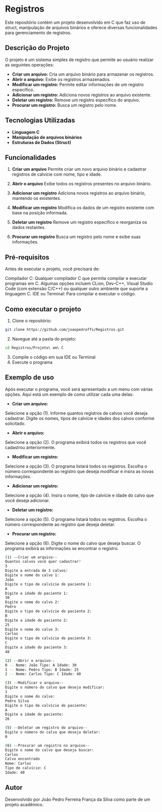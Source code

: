 # Registros

Este repositório contém um projeto desenvolvido em C que faz uso de struct, manipulação de arquivos binários e oferece diversas funcionalidades para gerenciamento de registros.

## Descrição do Projeto
O projeto é um sistema simples de registro que permite ao usuário realizar as seguintes operações:

- **Criar um arquivo:** Cria um arquivo binário para armazenar os registros.
- **Abrir o arquivo:** Exibe os registros armazenados.
- **Modificar um registro:** Permite editar informações de um registro específico.
- **Adicionar um registro:** Adiciona novos registros ao arquivo existente.
- **Deletar um registro:** Remove um registro específico do arquivo.
- **Procurar um registro:** Busca um registro pelo nome.

## Tecnologias Utilizadas
- **Linguagem C**
- **Manipulação de arquivos binários**
- **Estruturas de Dados (Struct)**

## Funcionalidades
1. **Criar um arquivo**
Permite criar um novo arquivo binário e cadastrar registros de calvície com nome, tipo e idade.

2. **Abrir o arquivo**
Exibe todos os registros presentes no arquivo binário.

3. **Adicionar um registro**
Adiciona novos registros ao arquivo binário, mantendo os existentes.

5. **Modificar um registro**
Modifica os dados de um registro existente com base na posição informada.

6. **Deletar um registro**
Remove um registro específico e reorganiza os dados restantes.

7. **Procurar um registro**
Busca um registro pelo nome e exibe suas informações.

## Pré-requisitos
Antes de executar o projeto, você precisará de:

Compilador C: Qualquer compilador C que permita compilar e executar programas em C. Algumas opções incluem CLion, Dev-C++, Visual Studio Code (com extensão C/C++) ou qualquer outro ambiente que suporte a linguagem C.
IDE ou Terminal: Para compilar e executar o código.

## Como executar o projeto
1. Clone o repositório:
```bash
git clone https://github.com/joaopedroffs/Registros.git
```
2. Navegue até a pasta do projeto:
```bash
cd Registros/Projeto\ em\ C
```
3. Compile o código em sua IDE ou Terminal
4. Execute o programa

## Exemplo de uso
Após executar o programa, você será apresentado a um menu com várias opções. Aqui está um exemplo de como utilizar cada uma delas:

- **Criar um arquivo:**

Selecione a opção (1).
Informe quantos registros de calvos você deseja cadastrar.
Digite os nomes, tipos de calvície e idades dos calvos conforme solicitado.

- **Abrir o arquivo:**

Selecione a opção (2).
O programa exibirá todos os registros que você cadastrou anteriormente.

- **Modificar um registro:**

Selecione a opção (3).
O programa listará todos os registros. Escolha o número correspondente ao registro que deseja modificar e insira as novas informações.

- **Adicionar um registro:**

Selecione a opção (4).
Insira o nome, tipo de calvície e idade do calvo que você deseja adicionar.

- **Deletar um registro:**

Selecione a opção (5).
O programa listará todos os registros. Escolha o número correspondente ao registro que deseja deletar.

- **Procurar um registro:**

Selecione a opção (6).
Digite o nome do calvo que deseja buscar. O programa exibirá as informações se encontrar o registro.

```bash
(1) --Criar um arquivo--
Quantos calvos você quer cadastrar?
3
Digite a entrada de 3 calvos:
Digite o nome do calvo 1:
João
Digite o tipo de calvície do paciente 1:
A
Digite a idade do paciente 1:
30
Digite o nome do calvo 2:
Pedro
Digite o tipo de calvície do paciente 2:
B
Digite a idade do paciente 2:
25
Digite o nome do calvo 3:
Carlos
Digite o tipo de calvície do paciente 3:
C
Digite a idade do paciente 3:
40

(2) --Abrir o arquivo--
0 -- Nome: João Tipo: A Idade: 30
1 -- Nome: Pedro Tipo: B Idade: 25
2 -- Nome: Carlos Tipo: C Idade: 40

(3) --Modificar o arquivo--
Digite o número do calvo que deseja modificar:
1
Digite o nome do calvo:
Pedro Silva
Digite o tipo de calvície do paciente:
A
Digite a idade do paciente:
26

(5) --Deletar um registro do arquivo--
Digite o número do calvo que deseja deletar:
0

(6) --Procurar um registro no arquivo--
Digite o nome do calvo que deseja buscar: 
Carlos
Calvo encontrado
Nome: Carlos
Tipo de calvície: C
Idade: 40
```

## Autor
Desenvolvido por João Pedro Ferreira França da Silva como parte de um projeto acadêmico.
